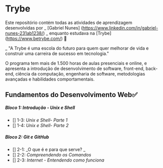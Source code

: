 # Trybe

Este repositório contém todas as atividades de aprendizagem desenvolvidas por _ [Gabriel Nunes] (https://www.linkedin.com/in/gabriel-nunes-231ab1238/) _ enquanto estudava na [Trybe] (https://www.betrybe.com/) :rocket:

_ "A Trybe é uma escola do futuro para quem quer melhorar de vida e construir uma carreira de sucesso em tecnologia."

O programa tem mais de 1.500 horas de aulas presenciais e online, e apresenta a introdução de desenvolvimento de software, front-end, back-end, ciência da computação, engenharia de software, metodologias avançadas e habilidades comportamentais.

## Fundamentos do Desenvolvimento Web:white_check_mark:

##### Bloco 1: Introdução - Unix e Shell

- [] 1-3: _Unix e Shell- Parte 1_
- [] 1-4: _Unix e Shell- Parte 2_

##### Bloco 2: Git e GitHub

- [] 2-1: _O que é e para que serve? _
- [] 2-2: _Compreendendo os Comandos_
- [] 2-3: _Internet - Entendendo como funciona_

